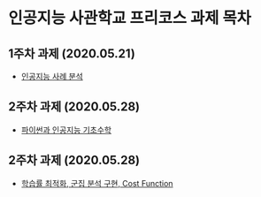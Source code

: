 # 인공지능 사관학교 프리코스 과제 목차

## 1주차 과제 (2020.05.21)
- [인공지능 사례 분석 ](인공지능_기술_4가지.ipynb)


## 2주차 과제 (2020.05.28)
- [파이썬과 인공지능 기초수학](인공지능_2주차.ipynb)

## 2주차 과제 (2020.05.28)
- [학습률 최적화, 군집 분석 구현, Cost Function ](3주차_과제.ipynb)
